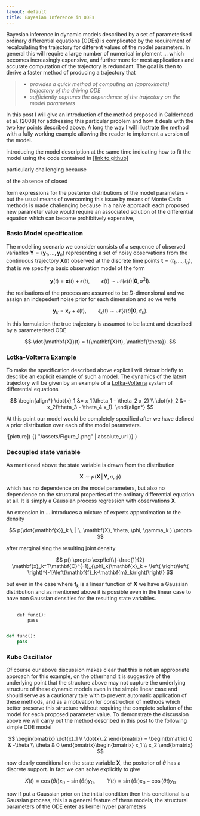 ```yaml
---
layout: default
title: Bayesian Inference in ODEs
---
```



Bayesian inference in dynamic models described by a set of parameterised ordinary differential equations (ODEs) is complicated by the requirement of recalculating the trajectory for different values of the model parameters. In general this will require a large number of numerical implement ... which becomes increasingly expensive, and furthermore for most applications and accurate computation of the trajectory is redundant. The goal is then to derive a faster method of producing a trajectory that

> * *provides a quick method of computing an (approximate) trajectory of the driving ODE*
> * *sufficiently captures the dependence of the trajectory on the model parameters*

In this post I will give an introduction of the method proposed in Calderhead et al. (2008) for addressing this particular problem and how it deals with the two key points described above. A long the way I will illustrate the method with a fully working example allowing the reader to implement a version of the model.

introducing the model description at the same time indicating how to fit the model using the code contained in <a href="somepage">[link to github]</a>

particularly challenging because 

of the absence of closed


form expressions for the posterior distributions of the model parameters - but the usual means of overcoming this issue by means of Monte Carlo methods is made challenging because in a naive approach each proposed new parameter value would require an associated solution of the differential equation which can become prohibitvely expensive,


### Basic Model specification
The modelling scenario we consider consists of a sequence of observed variables $\mathbf{Y} = \left( \mathbf{y}_1, \ldots, \mathbf{y}_n \right)$ representing a set of noisy observations from the continuous trajectory $\mathbf{X}(t)$ observed at the discrete time points $\mathbf{t} = (t_1,\ldots,t_n)$, that is we specify a basic observation model of the form

$$
\mathbf{y}(t) = \mathbf{x}(t) + \epsilon(t), \qquad \epsilon(t) \sim \mathcal{N}\left(\epsilon(t)|\mathbf{0}, \sigma^2 \mathbf{I} \right).
$$

the realisations of the process are assumed to be $D$-dimensional and we assign an indepedent noise prior for each dimension and so we write

$$
\mathbf{y}_k = \mathbf{x}_k + \epsilon(t), \qquad \epsilon_k(t) \sim \mathcal{N}\left( \epsilon(t) | \mathbf{0}, \sigma_k \right).
$$

In this formulation the true trajectory is assumed to be latent and described by a parameterised ODE

$$
\dot{\mathbf{X}}(t) = f(\mathbf{X}(t), \mathbf{\theta}).
$$

### Lotka-Volterra Example

To make the specification described above explict I will detour briefly to describe an explicit example of such a model. The dynamics of the latent trajectory will be given by an example of a [Lotka-Volterra](https://en.wikipedia.org/wiki/Lotka%E2%80%93Volterra_equations)  system of differential equations

$$
\begin{align*}
\dot{x}_1 &= x_1(\theta_1 - \theta_2 x_2) \\
\dot{x}_2 &= -x_2(\theta_3 - \theta_4 x_1).
\end{align*}
$$

<script src="https://gist.github.com/danieljtait/9b7c38844855d74053e385b0040c497f.js"></script>

At this point our model would be completely specified after we have defined a prior distribution over each of the model parameters. 

![picture]( {{ "/assets/Figure_1.png" | absolute_url }} )


### Decoupled state variable
As mentioned above the state variable is drawn from the distribution

$$
\mathbf{X} \sim p(\mathbf{X}\,|\,\mathbf{Y}, \sigma, \phi)
$$

which has no dependence on the model parameters, but also no dependence on the structural properties of the ordinary differential equation at all. It is simply a Gaussian process regression with observations $\mathbf{X}$.

An extension in ... introduces a mixture of experts approximation to the density

$$
p(\dot{\mathbf{x}}_k \, | \, \mathbf{X}, \theta, \phi, \gamma_k ) \propto 
$$

after marginalising the resulting joint density

$$
p() \propto \exp\left\{-\frac{1}{2} \mathbf{x}_k^T\mathbf{C}^{-1}_{\phi_k}\mathbf{x}_k + \left( \right)\left( \right)^{-1}\left(\mathbf{f}_k-\mathbf{m}_k\right)\right\}
$$

but even in the case where $\mathbf{f}_k$ is a linear function of $\mathbf{X}$ we have a Gaussian distribution and as mentioned above it is possible even in the linear case to have non Gaussian densities for the resulting state variables.

<pre>
  <code class="python">
    def func():
        pass
  </code>
</pre>

```python
def func():
    pass
```

<script src="https://gist.github.com/danieljtait/4c1cf747dd078442d38f362a7f2cdb79.js"></script>

### Kubo Oscillator

Of course our above discussion makes clear that this is not an appropriate approach for this example, on the otherhand it is suggestive of the underlying point that the structure above may not capture the underlying structure of these dynamic models even in the simple linear case and should serve as a cautionary tale with to prevent automatic application of these methods, and as a motivation for construction of methods which better preserve this structure without requiring the complete solution of the model for each proposed parameter value. To demonstrate the discussion above we will carry out the method described in this post to the following simple ODE model

$$
\begin{bmatrix}
\dot{x}_1 \\ \dot{x}_2 
\end{bmatrix} = \begin{bmatrix} 0 & -\theta \\ \theta & 0 \end{bmatrix}\begin{bmatrix} x_1 \\ x_2 \end{bmatrix}
$$

now clearly conditional on the state variable $\mathbf{X}$, the posterior of $\theta$ has a discrete support. In fact we can solve explicitly to give

$$
X(t) = \cos(\theta t)x_0 - \sin(\theta t)y_0, \qquad Y(t) = \sin(\theta t)x_0 - \cos(\theta t)y_0
$$

now if put a Gaussian prior on the initial condition then this conditional is a Gaussian process, this is a general feature of these models, the structural parameters of the ODE enter as kernel hyper parameters